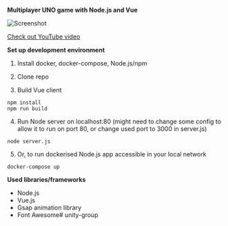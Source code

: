 **Multiplayer UNO game with Node.js and Vue**

![Screenshot](https://raw.githubusercontent.com/houseofbits/nodejs-uno-game/master/dev-screen.png)

[Check out YouTube video](https://www.youtube.com/watch?v=HPbMh1QAxb4)

**Set up development environment**
1) Install docker, docker-compose, Node.js/npm
2) Clone repo

3) Build Vue client 
``` 
npm install
npm run build
```
4) Run Node server on localhost:80 (might need to change some config to allow it to run on port 80, or change used port to 3000 in server.js)
``` 
node server.js
``` 
5) Or, to run dockerised Node.js app accessible in your local network
``` 
docker-compose up
```
**Used libraries/frameworks**
- Node.js
- Vue.js
- Gsap animation library
- Font Awesome# unity-group
